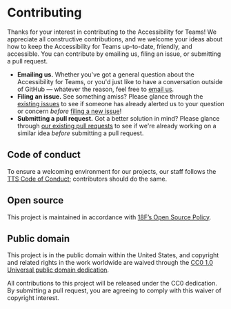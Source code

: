 # Contributing

Thanks for your interest in contributing to the Accessibility for Teams! We appreciate all constructive contributions, and we welcome your ideas about how to keep the Accessibility for Teams up-to-date, friendly, and accessible. You can contribute by emailing us, filing an issue, or submitting a pull request.

- **Emailing us.** Whether you've got a general question about the Accessibility for Teams, or you'd just like to have a conversation outside of GitHub — whatever the reason, feel free to [email us](mailto:g-accessibility@gsa.gov).
- **Filing an issue.** See something amiss? Please glance through the [existing issues](https://github.com/gsa/accessibility-for-teams/issues) to see if someone has already alerted us to your question or concern *before* [filing a new issue](https://github.com/gsa/accessibility-for-teams/issues/new)!
- **Submitting a pull request.** Got a better solution in mind? Please glance through [our existing pull requests](https://github.com/gsa/accessibility-for-teams/pulls) to see if we're already working on a similar idea *before* submitting a pull request.

## Code of conduct

To ensure a welcoming environment for our projects, our staff follows the [TTS Code of Conduct](https://github.com/18F/code-of-conduct/blob/master/code-of-conduct.md); contributors should do the same.

## Open source
This project is maintained in accordance with [18F’s Open Source Policy](https://github.com/18f/open-source-policy).

## Public domain

This project is in the public domain within the United States, and
copyright and related rights in the work worldwide are waived through
the [CC0 1.0 Universal public domain dedication](https://creativecommons.org/publicdomain/zero/1.0/).

All contributions to this project will be released under the CC0
dedication. By submitting a pull request, you are agreeing to comply
with this waiver of copyright interest.
